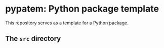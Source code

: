 # pypatem: Python package template

This repository serves as a template for a Python package.

## The `src` directory


